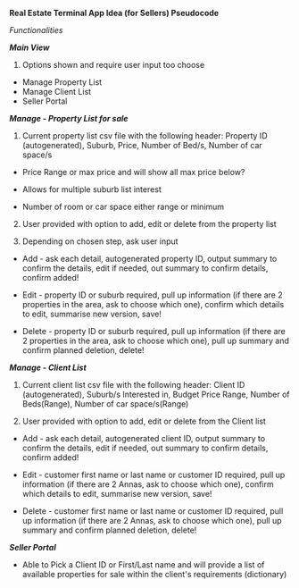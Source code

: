 **Real Estate Terminal App Idea (for Sellers) Pseudocode**

*Functionalities*

***Main View***
1. Options shown and require user input too choose
* Manage Property List
* Manage Client List
* Seller Portal

***Manage - Property List for sale***

1. Current property list csv file with the following header: Property ID (autogenerated), Suburb, Price, Number of Bed/s, Number of car space/s

* Price Range or max price and will show all max price below?

* Allows for multiple suburb list interest 

* Number of room or car space either range or minimum

2. User provided with option to add, edit or delete from the property list 

3. Depending on chosen step, ask user input 
* Add - ask each detail, autogenerated property ID, output summary to confirm the details, edit if needed, out summary to confirm details, confirm added!

* Edit - property ID or suburb required, pull up information (if there are 2 properties in the area, ask to choose which one), confirm which details to edit, summarise new version, save!

* Delete - property ID or suburb required, pull up information (if there are 2 properties in the area, ask to choose which one), pull up summary and confirm planned deletion, delete!


***Manage -  Client List***

1. Current client list csv file with the following header: Client ID (autogenerated), Suburb/s Interested in, Budget Price Range, Number of Beds(Range), Number of car space/s(Range)

2. User provided with option to add, edit or delete from the Client list 
* Add - ask each detail, autogenerated client ID, output summary to confirm the details, edit if needed, out summary to confirm details, confirm added!

* Edit - customer first name or last name or customer ID required, pull up information (if there are 2 Annas, ask to choose which one), confirm which details to edit, summarise new version, save!

* Delete - customer first name or last name or customer ID required, pull up information (if there are 2 Annas, ask to choose which one), pull up summary and confirm planned deletion, delete!

***Seller Portal***

* Able to Pick a Client ID or First/Last name and will provide a list of available properties for sale within the client's requirements (dictionary)
